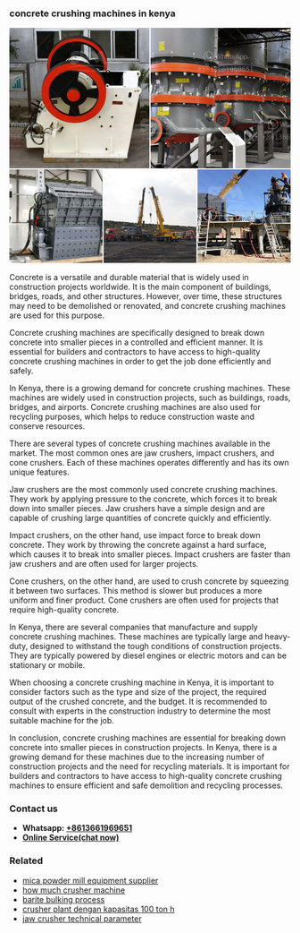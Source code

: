 <h3>concrete crushing machines in kenya</h3><img src='1708332636.jpg' alt=''><p>Concrete is a versatile and durable material that is widely used in construction projects worldwide. It is the main component of buildings, bridges, roads, and other structures. However, over time, these structures may need to be demolished or renovated, and concrete crushing machines are used for this purpose.</p><p>Concrete crushing machines are specifically designed to break down concrete into smaller pieces in a controlled and efficient manner. It is essential for builders and contractors to have access to high-quality concrete crushing machines in order to get the job done efficiently and safely.</p><p>In Kenya, there is a growing demand for concrete crushing machines. These machines are widely used in construction projects, such as buildings, roads, bridges, and airports. Concrete crushing machines are also used for recycling purposes, which helps to reduce construction waste and conserve resources.</p><p>There are several types of concrete crushing machines available in the market. The most common ones are jaw crushers, impact crushers, and cone crushers. Each of these machines operates differently and has its own unique features.</p><p>Jaw crushers are the most commonly used concrete crushing machines. They work by applying pressure to the concrete, which forces it to break down into smaller pieces. Jaw crushers have a simple design and are capable of crushing large quantities of concrete quickly and efficiently.</p><p>Impact crushers, on the other hand, use impact force to break down concrete. They work by throwing the concrete against a hard surface, which causes it to break into smaller pieces. Impact crushers are faster than jaw crushers and are often used for larger projects.</p><p>Cone crushers, on the other hand, are used to crush concrete by squeezing it between two surfaces. This method is slower but produces a more uniform and finer product. Cone crushers are often used for projects that require high-quality concrete.</p><p>In Kenya, there are several companies that manufacture and supply concrete crushing machines. These machines are typically large and heavy-duty, designed to withstand the tough conditions of construction projects. They are typically powered by diesel engines or electric motors and can be stationary or mobile.</p><p>When choosing a concrete crushing machine in Kenya, it is important to consider factors such as the type and size of the project, the required output of the crushed concrete, and the budget. It is recommended to consult with experts in the construction industry to determine the most suitable machine for the job.</p><p>In conclusion, concrete crushing machines are essential for breaking down concrete into smaller pieces in construction projects. In Kenya, there is a growing demand for these machines due to the increasing number of construction projects and the need for recycling materials. It is important for builders and contractors to have access to high-quality concrete crushing machines to ensure efficient and safe demolition and recycling processes.</p><h3>Contact us</h3><ul><li><strong>Whatsapp:&nbsp;<a href="https://wa.me/8613661969651">+8613661969651</a></strong></li><li><a href="https://swt.shibang-china.com/?git&amp;zhl&amp;concrete crushing machines in kenya"><strong>Online Service(chat now)</strong></a></li></ul><h3>Related</h3><ul><li><a href='mica powder mill equipment supplier.md'>mica powder mill equipment supplier</a></li><li><a href='how much crusher machine.md'>how much crusher machine</a></li><li><a href='barite bulking process.md'>barite bulking process</a></li><li><a href='crusher plant dengan kapasitas 100 ton h.md'>crusher plant dengan kapasitas 100 ton h</a></li><li><a href='jaw crusher technical parameter.md'>jaw crusher technical parameter</a></li></ul>
